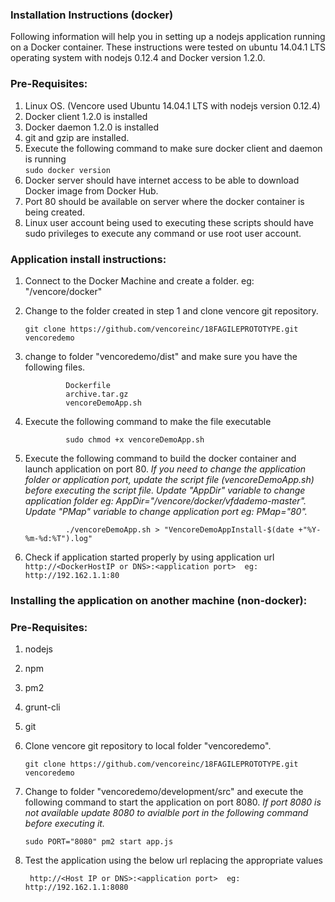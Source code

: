 ### Installation Instructions (docker)

Following information will help you in setting up a nodejs application running on a Docker container.
These instructions were tested on ubuntu 14.04.1 LTS operating system with nodejs 0.12.4 and Docker version 1.2.0.

### Pre-Requisites:
1. Linux OS. (Vencore used Ubuntu 14.04.1 LTS with nodejs version 0.12.4)
2. Docker client 1.2.0 is installed
3. Docker daemon 1.2.0 is installed
4. git and gzip are installed.
4. Execute the following command to make sure docker client and daemon is running               
               ```sudo docker version```
5. Docker server should have internet access to be able to download Docker image from Docker Hub.
6. Port 80 should be available on server where the docker container is being created.
7. Linux user account being used to executing these scripts should have sudo privileges to execute any command or use root user account.

### Application install instructions:
1. Connect to the Docker Machine and create a folder. eg: "/vencore/docker"

2. Change to the folder created in step 1 and clone vencore git repository. 

	```git clone https://github.com/vencoreinc/18FAGILEPROTOTYPE.git vencoredemo```

3. change to folder "vencoredemo/dist" and make sure you have the following files.
                
                Dockerfile
                archive.tar.gz
                vencoreDemoApp.sh
             
4. Execute the following command to make the file executable

                sudo chmod +x vencoreDemoApp.sh

5. Execute the following command to build the docker container and launch application on port 80.
_If you need to change the application folder or application port, update the script file (vencoreDemoApp.sh) before executing the script file. Update "AppDir" variable to change application folder eg: AppDir="/vencore/docker/vfdademo-master". Update "PMap" variable to change application port eg: PMap="80"._

                ./vencoreDemoApp.sh > "VencoreDemoAppInstall-$(date +"%Y-%m-%d:%T").log"

6. Check if application started properly by using application url 
	```http://<DockerHostIP or DNS>:<application port>  eg: http://192.162.1.1:80```


### Installing the application on another machine (non-docker):

### Pre-Requisites:
1. nodejs
2. npm
3. pm2 
4. grunt-cli
5. git 

1. Clone vencore git repository to local folder "vencoredemo".

	```git clone https://github.com/vencoreinc/18FAGILEPROTOTYPE.git vencoredemo```

3. Change to folder "vencoredemo/development/src" and execute the following command to start the application on port 8080. 
_If port 8080 is not available update 8080 to avialble port in the following command before executing it._

	   sudo PORT="8080" pm2 start app.js

4. Test the application using the below url replacing the appropriate values 

        http://<Host IP or DNS>:<application port>  eg: http://192.162.1.1:8080

